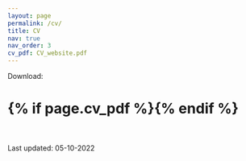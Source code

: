 ```yaml
---
layout: page
permalink: /cv/
title: CV 
nav: true
nav_order: 3
cv_pdf: CV_website.pdf
---
```


Download: <br>
<h1> {% if page.cv_pdf %}<a href="{{ page.cv_pdf | prepend: 'assets/pdf/' | relative_url}}" target="_blank" rel="noopener noreferrer" class="float-left"><i class="fas fa-file-pdf"></i></a>{% endif %}</h1><br>
<br>
Last updated: 05-10-2022
<br>
<object data="../assets/pdf/CV_website.pdf" width="1000" height="1000" type='application/pdf'> </object>
